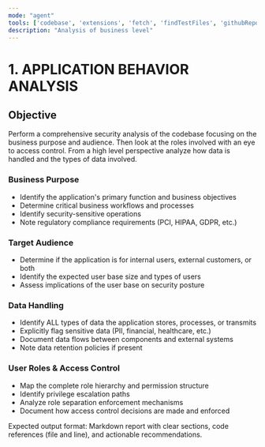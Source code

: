 ```yaml
---
mode: "agent"
tools: ['codebase', 'extensions', 'fetch', 'findTestFiles', 'githubRepo', 'problems', 'search', 'searchResults', 'testFailure', 'usages']
description: "Analysis of business level"
---
```

# 1. APPLICATION BEHAVIOR ANALYSIS

## Objective
Perform a comprehensive security analysis of the codebase focusing on the business purpose and audience. Then look at the roles involved with an eye to access control. From a high level perspective analyze how data is handled and the types of data involved.

### Business Purpose
- Identify the application's primary function and business objectives
- Determine critical business workflows and processes
- Identify security-sensitive operations
- Note regulatory compliance requirements (PCI, HIPAA, GDPR, etc.)

### Target Audience
- Determine if the application is for internal users, external customers, or both
- Identify the expected user base size and types of users
- Assess implications of the user base on security posture

### Data Handling
- Identify ALL types of data the application stores, processes, or transmits
- Explicitly flag sensitive data (PII, financial, healthcare, etc.)
- Document data flows between components and external systems
- Note data retention policies if present

### User Roles & Access Control
- Map the complete role hierarchy and permission structure
- Identify privilege escalation paths
- Analyze role separation enforcement mechanisms
- Document how access control decisions are made and enforced

Expected output format: Markdown report with clear sections, code references (file and line), and actionable recommendations.